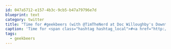 ```yaml
---
id: 047a5712-e157-4b3c-9cb5-b47a79796e7d
blueprint: text
category: twitter
title: "Time for #geekbeers (with @TimTheNerd at Doc Willoughby's Downtown Pub‎) — path.com/p/2tZuAv"
caption: 'Time for <span class="hashtag hashtag_local">#<a href="http://tweettemp.darylchymko.ca/?tag=geekbeers">geekbeers</a> (with <span class="username username_linked">@<a href="https://twitter.com/TimTheNerd" title="Tim Frayne">TimTheNerd</a></span> at Doc Willoughby''s Downtown Pub‎) — <a href="http://path.com/p/2tZuAv" title="http://path.com/p/2tZuAv" class="link link_untco">path.com/p/2tZuAv</a>'
tags:
  - geekbeers
---
```

